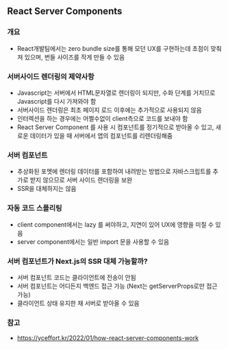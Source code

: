 ## React Server Components
### 개요
- React개발팀에서는 zero bundle size를 통해 모던 UX를 구현하는데 초점이 맞춰져 있으며, 번들 사이즈를 작게 만들 수 있음
### 서버사이드 렌더링의 제약사항
- Javascript는 서버에서 HTML문자열로 렌더링이 되지만, 수화 단계를 거치므로 Javascript를 다시 가져와야 함
- 서버사이드 렌더링은 최초 페이지 로드 이후에는 추가적으로 사용되지 않음
- 인터렉션을 하는 경우에는 어쩔수없이 client측으로 코드를 보내야 함
- React Server Component 를 사용 시 컴포넌트를 정기적으로 받아올 수 있고, 새로운 데이터가 있을 때 서버에서 앱의 컴포넌트를 리렌더링해줌
### 서버 컴포넌트
- 추상화된 포멧에 렌더링 데이터를 포함하여 내려받는 방법으로 자바스크립트를 추가로 받지 않으므로 서버 사이드 렌더링을 보완
- SSR을 대체하지는 않음
### 자동 코드 스플리팅
- client component에서는 lazy 를 써야하고, 지연이 있어 UX에 영향을 미칠 수 있음
- server component에서는 일반 import 문을 사용할 수 있음
### 서버 컴포넌트가 Next.js의 SSR 대체 가능할까?
- 서버 컴포넌트 코드는 클라이언트에 전송이 안됨
- 서버 컴포넌트는 어디든지 백엔드 접근 가능 (Next는 getServerProps로만 접근 가능)
- 클라이언트 상태 유지한 채 서버로 받아올 수 있음
### 참고
- https://yceffort.kr/2022/01/how-react-server-components-work